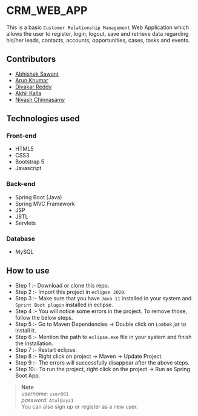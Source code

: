 # CRM_WEB_APP
This is a basic `Customer Relationship Management` Web Application which allows the user to register, login, logout, save and retrieve data regarding his/her leads, contacts, accounts, opportunities, cases, tasks and events.

## Contributors
- [Abhishek Sawant](https://github.com/abhisheksawant807)
- [Arun Khumar](https://github.com/arunuj14)
- [Divakar Reddy](https://github.com/divakarReddy082)
- [Akhil Kalla](https://github.com/Ackerman143)
- [Nivash Chinnasamy](https://github.com/Nivash1025)

## Technologies used

### Front-end
- HTML5
- CSS3
- Bootstrap 5
- Javascript

### Back-end
- Spring Boot (Java)
- Spring MVC Framework
- JSP
- JSTL
- Servlets

### Database
- MySQL




## How to use

- Step 1 :- Download or clone this repo.
- Step 2 :- Import this project in `eclipse 2020`.
- Step 3 :- Make sure that you have `Java 11` installed in your system and `Sprint Boot plugin` installed in eclipse.
- Step 4 :- You will notice some errors in the project. To remove those, follow the below steps.
- Step 5 :- Go to Maven Dependencies -> Double click on `Lombok` jar to install it.
- Step 6 :- Mention the path to `eclipse.exe` file in your system and finish the installation.
- Step 7 :- Restart eclipse.
- Step 8 :- Right click on project -> Maven -> Update Project.
- Step 9 :- The errors will successfully disappear after the above steps.
- Step 10:- To run the project, right click on the project -> Run as Spring Boot App.

> **Note**
> <br> *username*: `user001`
> <br> *password*: `Atul@xyz1`
> <br>You can also sign up or register as a new user.
